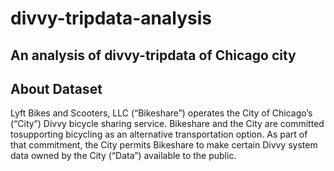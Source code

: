 # divvy-tripdata-analysis

## An analysis of divvy-tripdata of Chicago city

## About Dataset

Lyft Bikes and Scooters, LLC (“Bikeshare”) operates the City of Chicago’s (“City”) Divvy bicycle sharing service. Bikeshare and the City are committed tosupporting
bicycling as an alternative transportation option. As part of that commitment, the City permits Bikeshare to make certain Divvy system data owned by
the City (“Data”) available to the public.
